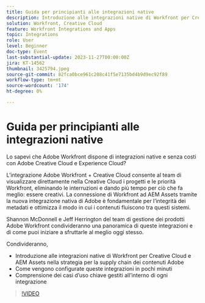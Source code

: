 ```yaml
---
title: Guida per principianti alle integrazioni native
description: Introduzione alle integrazioni native di Workfront per Creative Cloud e AEM Assets nella strategia per la supply chain dei contenuti Adobe
solution: Workfront, Creative Cloud
feature: Workfront Integrations and Apps
topic: Integrations
role: User
level: Beginner
doc-type: Event
last-substantial-update: 2023-11-27T00:00:00Z
jira: KT-14562
thumbnail: 3425794.jpeg
source-git-commit: 82fca0bce961c208c41f5e7135bd4b9d9ec92f89
workflow-type: tm+mt
source-wordcount: '174'
ht-degree: 0%

---
```



# Guida per principianti alle integrazioni native

Lo sapevi che Adobe Workfront dispone di integrazioni native e senza costi con Adobe Creative Cloud e Experience Cloud?

L’integrazione Adobe Workfront + Creative Cloud consente al team di visualizzare direttamente nella Creative Cloud i progetti e le priorità Workfront, eliminando le interruzioni e dando più tempo per ciò che fa meglio: essere creativi. La connessione di Workfront ad AEM Assets tramite la nuova integrazione nativa di Adobe è fondamentale per l’integrità dei metadati e ottimizza il modo in cui i contenuti fluiscono tra questi sistemi.

Shannon McDonnell e Jeff Herrington del team di gestione dei prodotti Adobe Workfront condivideranno una panoramica di queste integrazioni e di come puoi iniziare a sfruttarle al meglio oggi stesso.

Condivideranno,

* Introduzione alle integrazioni native di Workfront per Creative Cloud e AEM Assets nella strategia per la supply chain dei contenuti Adobe
* Come vengono configurate queste integrazioni in pochi minuti
* Comprensione dei casi d’uso chiave gestiti all’interno di ogni integrazione

>[!VIDEO](https://video.tv.adobe.com/v/3425794/?learn=on)
